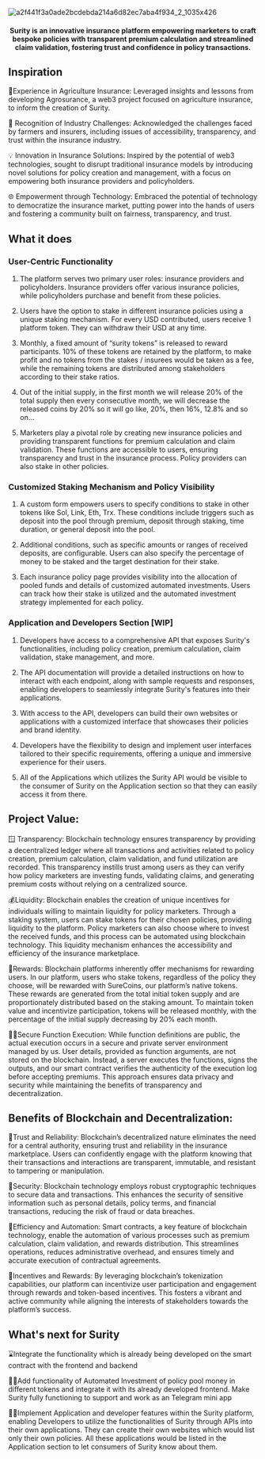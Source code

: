 ![a2f441f3a0ade2bcdebda214a6d82ec7aba4f934_2_1035x426](https://github.com/agrosurance/.github/assets/96080203/5a69e40e-faaf-4615-bb06-1a7bc4ddf7d6)

<h4 style="text-align:center;" align="center">Surity is an innovative insurance platform empowering marketers to craft bespoke policies with transparent premium calculation and streamlined claim validation, fostering trust and confidence in policy transactions.</h4>



## Inspiration

🌾Experience in Agriculture Insurance: Leveraged insights and lessons from developing Agrosurance, a web3 project focused on agriculture insurance, to inform the creation of Surity.

🚜 Recognition of Industry Challenges: Acknowledged the challenges faced by farmers and insurers, including issues of accessibility, transparency, and trust within the insurance industry.

💡 Innovation in Insurance Solutions: Inspired by the potential of web3 technologies, sought to disrupt traditional insurance models by introducing novel solutions for policy creation and management, with a focus on empowering both insurance providers and policyholders.

🌐 Empowerment through Technology: Embraced the potential of technology to democratize the insurance market, putting power into the hands of users and fostering a community built on fairness, transparency, and trust.

## What it does

### User-Centric Functionality

1. The platform serves two primary user roles: insurance providers and policyholders. Insurance providers offer various insurance policies, while policyholders purchase and benefit from these policies.

2. Users have the option to stake in different insurance policies using a unique staking mechanism. For every USD contributed, users receive 1 platform token. They can withdraw their USD at any time.

3. Monthly, a fixed amount of “surity tokens” is released to reward participants. 10% of these tokens are retained by the platform, to make profit and no tokens from the stakes / insurees would be taken as a fee, while the remaining tokens are distributed among stakeholders according to their stake ratios.

4. Out of the initial supply, in the first month we will release 20% of the total supply then every consecutive month, we will decrease the released coins by 20% so it will go like, 20%, then 16%, 12.8% and so on…

5. Marketers play a pivotal role by creating new insurance policies and providing transparent functions for premium calculation and claim validation. These functions are accessible to users, ensuring transparency and trust in the insurance process. Policy providers can also stake in other policies.

### Customized Staking Mechanism and Policy Visibility

1. A custom form empowers users to specify conditions to stake in other tokens like Sol, Link, Eth, Trx. These conditions include triggers such as deposit into the pool through premium, deposit through staking, time duration, or general deposit into the pool.

2. Additional conditions, such as specific amounts or ranges of received deposits, are configurable. Users can also specify the percentage of money to be staked and the target destination for their stake.

3. Each insurance policy page provides visibility into the allocation of pooled funds and details of customized automated investments. Users can track how their stake is utilized and the automated investment strategy implemented for each policy.

### Application and Developers Section [WIP]

1. Developers have access to a comprehensive API that exposes Surity's functionalities, including policy creation, premium calculation, claim validation, stake management, and more.

2. The API documentation will provide a detailed instructions on how to interact with each endpoint, along with sample requests and responses, enabling developers to seamlessly integrate Surity's features into their applications.

3. With access to the API, developers can build their own websites or applications with a customized interface that showcases their policies and brand identity.

4. Developers have the flexibility to design and implement user interfaces tailored to their specific requirements, offering a unique and immersive experience for their users.

5. All of the Applications which utilizes the Surity API would be visible to the consumer of Surity on the Application section so that they can easily access it from there.

## Project Value:
🪟 Transparency: Blockchain technology ensures transparency by providing a decentralized ledger where all transactions and activities related to policy creation, premium calculation, claim validation, and fund utilization are recorded. This transparency instills trust among users as they can verify how policy marketers are investing funds, validating claims, and generating premium costs without relying on a centralized source.

💰Liquidity: Blockchain enables the creation of unique incentives for individuals willing to maintain liquidity for policy marketers. Through a staking system, users can stake tokens for their chosen policies, providing liquidity to the platform. Policy marketers can also choose where to invest the received funds, and this process can be automated using blockchain technology. This liquidity mechanism enhances the accessibility and efficiency of the insurance marketplace.

💸Rewards: Blockchain platforms inherently offer mechanisms for rewarding users. In our platform, users who stake tokens, regardless of the policy they choose, will be rewarded with SureCoins, our platform’s native tokens. These rewards are generated from the total initial token supply and are proportionately distributed based on the staking amount. To maintain token value and incentivize participation, tokens will be released monthly, with the percentage of the initial supply decreasing by 20% each month.

👩‍💻Secure Function Execution: While function definitions are public, the actual execution occurs in a secure and private server environment managed by us. User details, provided as function arguments, are not stored on the blockchain. Instead, a server executes the functions, signs the outputs, and our smart contract verifies the authenticity of the execution log before accepting premiums. This approach ensures data privacy and security while maintaining the benefits of transparency and decentralization.

## Benefits of Blockchain and Decentralization:

🤝Trust and Reliability: Blockchain’s decentralized nature eliminates the need for a central authority, ensuring trust and reliability in the insurance marketplace. Users can confidently engage with the platform knowing that their transactions and interactions are transparent, immutable, and resistant to tampering or manipulation.

🔐Security: Blockchain technology employs robust cryptographic techniques to secure data and transactions. This enhances the security of sensitive information such as personal details, policy terms, and financial transactions, reducing the risk of fraud or data breaches.

💪Efficiency and Automation: Smart contracts, a key feature of blockchain technology, enable the automation of various processes such as premium calculation, claim validation, and rewards distribution. This streamlines operations, reduces administrative overhead, and ensures timely and accurate execution of contractual agreements.

🤑Incentives and Rewards: By leveraging blockchain’s tokenization capabilities, our platform can incentivize user participation and engagement through rewards and token-based incentives. This fosters a vibrant and active community while aligning the interests of stakeholders towards the platform’s success.

## What's next for Surity

⌛Integrate the functionality which is already being developed on the smart contract with the frontend and backend

🧑‍💻Add functionality of Automated Investment of policy pool money in different tokens and integrate it with its already developed frontend. Make Surity fully functioning to support and work as an Telegram mini app

🧑‍💻Implement Application and developer features within the Surity platform, enabling Developers to utilize the functionalities of Surity through APIs into their own applications. They can create their own websites which would list only their own policies. All these applications would be listed in the Application section to let consumers of Surity know about them.

